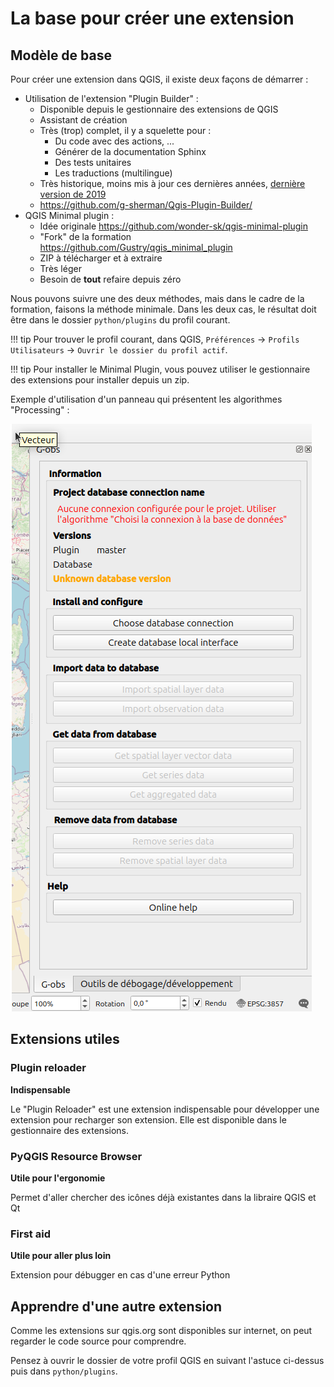# La base pour créer une extension

## Modèle de base

Pour créer une extension dans QGIS, il existe deux façons de démarrer : 

* Utilisation de l'extension "Plugin Builder" :
    * Disponible depuis le gestionnaire des extensions de QGIS
    * Assistant de création
    * Très (trop) complet, il y a squelette pour :
        * Du code avec des actions, ...
        * Générer de la documentation Sphinx
        * Des tests unitaires
        * Les traductions (multilingue)
    * Très historique, moins mis à jour ces dernières années, [dernière version de 2019](https://plugins.qgis.org/plugins/pluginbuilder3/#plugin-versions)
    * https://github.com/g-sherman/Qgis-Plugin-Builder/
* QGIS Minimal plugin :
    * Idée originale https://github.com/wonder-sk/qgis-minimal-plugin
    * "Fork" de la formation https://github.com/Gustry/qgis_minimal_plugin
    * ZIP à télécharger et à extraire
    * Très léger
    * Besoin de **tout** refaire depuis zéro

Nous pouvons suivre une des deux méthodes, mais dans le cadre de la formation, faisons la méthode minimale.
Dans les deux cas, le résultat doit être dans le dossier `python/plugins` du profil courant.

!!! tip
    Pour trouver le profil courant, dans QGIS, `Préférences` -> `Profils Utilisateurs` -> `Ouvrir le dossier du profil actif`.

!!! tip
    Pour installer le Minimal Plugin, vous pouvez utiliser le gestionnaire des extensions pour installer
    depuis un zip.

Exemple d'utilisation d'un panneau qui présentent les algorithmes "Processing" :

![RAEPA](./media/gobs.png)

## Extensions utiles

### Plugin reloader

**Indispensable**

Le "Plugin Reloader" est une extension indispensable pour développer une extension pour recharger son 
extension. Elle est disponible dans le gestionnaire des extensions.

### PyQGIS Resource Browser

**Utile pour l'ergonomie**

Permet d'aller chercher des icônes déjà existantes dans la libraire QGIS et Qt

### First aid

**Utile pour aller plus loin**

Extension pour débugger en cas d'une erreur Python

## Apprendre d'une autre extension

Comme les extensions sur qgis.org sont disponibles sur internet, on peut regarder le code source pour
comprendre.

Pensez à ouvrir le dossier de votre profil QGIS en suivant l'astuce ci-dessus puis dans `python/plugins`.
